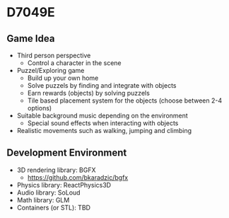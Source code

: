 # D7049E
## Game Idea
- Third person perspective 
  - Control a character in the scene
- Puzzel/Exploring game
  - Build up your own home
  - Solve puzzels by finding and integrate with objects
  - Earn rewards (objects) by solving puzzels
  - Tile based placement system for the objects (choose between 2-4 options)
- Suitable background music depending on the environment
  - Special sound effects when interacting with objects
- Realistic movements such as walking, jumping and climbing 

## Development Environment
- 3D rendering library: BGFX
  - https://github.com/bkaradzic/bgfx
- Physics library: ReactPhysics3D
- Audio library: SoLoud
- Math library: GLM
- Containers (or STL): TBD
